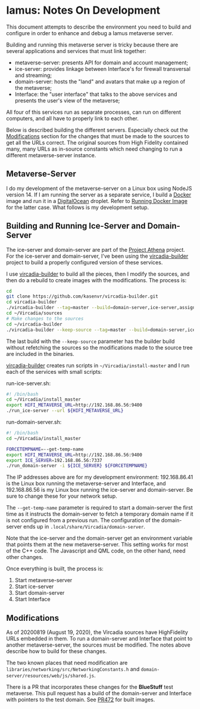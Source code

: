 # Iamus: Notes On Development

This document attempts to describe the environment you need to build
and configure in order to enhance and debug a Iamus metaverse server.

Building and running this metaverse server is tricky because there
are several applications and services that must link together:
- metaverse-server: presents API for domain and account management;
- ice-server: provides linkage between Interface's for firewall transversal and streaming;
- domain-server: hosts the "land" and avatars that make up a region of the metaverse;
- Interface: the "user interface" that talks to the above services and presents the user's view of the metaverse;

All four of this services run as separate processes, can run on different computers,
and all have to properly link to each other.

Below is described building the different servers.
Especially check out the [Modifications](#Modification) section for the changes that must
be made to the sources to get all the URLs correct.
The original sources from High Fidelity contained many, many URLs as in-source
constants which need changing to run a different metaverse-server instance.

## Metaverse-Server

I do my development of the metaverse-server on a Linux box
using NodeJS version 14.
If I am running the server as a separate service, I build a [Docker] image
and run it in a [DigitalOcean] droplet.
Refer to [Running Docker Image] for the latter case. What follows is
my development setup.

## Building and Running Ice-Server and Domain-Server

The ice-server and domain-server are part of the [Project Athena] project.
For the ice-server and domain-server, I've been using the
[vircadia-builder] project to build a properly configured
version of these services.

I use [vircadia-builder] to build all the pieces, then I modify
the sources, and then do a rebuild to create images with the modifications.
The process is:

```sh
cd
git clone https://github.com/kasenvr/vircadia-builder.git
cd vircadia-builder
./vircadia-builder --tag=master --build=domain-server,ice-server,assignment-client
cd ~/Vircadia/sources
# Make changes to the sources
cd ~/vircadia-builder
./vircadia-builder --keep-source --tag=master --build=domain-server,ice-server,assignment-client
```

The last build with the `--keep-source` parameter has the builder build without refetching
the sources so the modifications made to the source tree are included in the binaries.

[vircadia-builder] creates run scripts in `~/Vircadia/install-master` and I run each
of the services with small scripts:

run-ice-server.sh:

```sh
#! /bin/bash
cd ~/Vircadia/install_master
export HIFI_METAVERSE_URL=http://192.168.86.56:9400
./run_ice-server --url ${HIFI_METAVERSE_URL}
```

run-domain-server.sh:

```sh
#! /bin/bash
cd ~/Vircadia/install_master

FORCETEMPNAME=--get-temp-name
export HIFI_METAVERSE_URL=http://192.168.86.56:9400
export ICE_SERVER=192.168.86.56:7337
./run_domain-server -i ${ICE_SERVER} ${FORCETEMPNAME}
```

The IP addresses above are for my development environment: 192.168.86.41 is
the Linux box running the metaverse-server and Interface, and
192.168.86.56 is my Linux box running the ice-server and domain-server.
Be sure to change these for your network setup.

The `--get-temp-name` parameter is required to start a domain-server
the first time
as it instructs the domain-server to fetch a temporary domain name
if it is not configured from a previous run.
The configuration of the
domain-server ends up in `.local/share/Vircadia/domain-server`.

Note that the ice-server and the domain-server get an environment variable
that points them at the new metaverse-server. This setting works for most of
the C++ code. The Javascript and QML code, on the other hand, need other
changes.

Once everything is built, the process is:

1. Start metaverse-server
1. Start ice-server
1. Start domain-server
1. Start Interface

## Modifications

As of 20200819 (August 19, 2020), the Vircadia sources have HighFidelity
URLs embedded in them. To run a domain-server and Interface that point to
another metaverse-server, the sources must be modified. The notes above
describe how to build for these changes.

The two known places that need modification are
`libraries/networking/src/NetworkingConstants.h`
and
`domain-server/resources/web/js/shared.js`.

There is a PR that incorporates these changes for the **BlueStuff** test
metaverse. This pull request has a build of the domain-server and
Interface with pointers to the test domain.
See [PR472](https://github.com/kasenvr/project-athena/pull/472)
for built images.

[Project Athena]: https://github.com/kasenvr/project-athena
[vircadia-builder]: https://github.com/kasenvr/vircadia-builder
[Docker]: https://docker.io/
[DigitalOcean]: https://DigitalOcean.com/
[Running Docker Image]: ./RunningDockerImage.md
